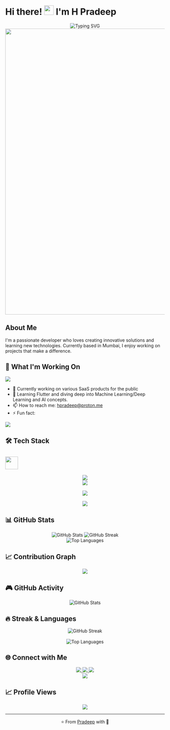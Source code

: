 # Hi there! <img src="https://media.giphy.com/media/hvRJCLFzcasrR4ia7z/giphy.gif" width="30px"/> I'm H Pradeep

<div align="center">
  <img src="https://readme-typing-svg.demolab.com?font=Fira+Code&size=22&duration=4000&pause=1000&color=FF6B6B&center=true&vCenter=true&multiline=true&width=600&height=100&lines=Welcome+to+my+GitHub+Profile!;I'm+a+passionate+developer;Building+amazing+things+with+code" alt="Typing SVG" />
</div>

<div align="center">
  <img src="https://user-images.githubusercontent.com/74038190/212284100-561aa473-3905-4a80-b561-0d28506553ee.gif" width="900">
</div>

## About Me
I'm a passionate developer who loves creating innovative solutions and learning new technologies. Currently based in Mumbai, I enjoy working on projects that make a difference.

## 🚀 What I'm Working On
<img src="https://user-images.githubusercontent.com/73097560/115834477-dbab4500-a447-11eb-908a-139a6edaec5c.gif">

- 🔭 Currently working on various SaaS products for the public
- 🌱 Learning Flutter and diving deep into Machine Learning/Deep Learning and AI concepts.
- 📫 How to reach me: hpradeep@proton.me
- ⚡ Fun fact: 

<img src="https://user-images.githubusercontent.com/73097560/115834477-dbab4500-a447-11eb-908a-139a6edaec5c.gif">

## 🛠️ Tech Stack
## <img src="https://media.giphy.com/media/v1.Y2lkPTc5MGI3NjExMThieTR3Z3gxdXFhZGRrbDh1Z2FjNnZhc25hMXY1Y2hhaWxzZXBucyZlcD12MV9naWZzX3NlYXJjaCZjdD1n/SWoSkN6DxTszqIKEqv/giphy.gif" width="40" /> <Tech Stack />

<div align="center">
  <img src="https://readme-typing-svg.demolab.com?font=Fira+Code&size=24&duration=3000&pause=1000&color=58A6FF&center=true&vCenter=true&width=400&height=60&lines=%3CTech+Stack+%2F%3E" />
</div>

<div align="center">
  <img src="https://skillicons.dev/icons?i=js,ts,python,java,dart,cpp,solidity,mysql" />
  <br><br>
  <img src="https://skillicons.dev/icons?i=react,nextjs,nodejs,express,fastapi,django,flutter" />
  <br><br>
  <img src="https://skillicons.dev/icons?i=firebase,docker,aws,git,vscode,remix,ethereum" />
</div>


## 📊 GitHub Stats
<div align="center">
  <img src="https://github-readme-stats.vercel.app/api?username=pradeepDu&show_icons=true&theme=radical&hide_border=true&count_private=true" alt="GitHub Stats" />
  <img src="https://github-readme-streak-stats.herokuapp.com/?user=pradeepDu&theme=radical&hide_border=true" alt="GitHub Streak" />
</div>

<div align="center">
  <img src="https://github-readme-stats.vercel.app/api/top-langs/?username=pradeepDu&layout=compact&theme=radical&hide_border=true" alt="Top Languages" />
</div>

## 📈 Contribution Graph
<div align="center">
  <!-- Primary option -->
  <img src="https://github-readme-activity-graph.vercel.app/graph?username=pradeepDu&bg_color=0d1117&color=5BCDEC&line=5BCDEC&point=FFFFFF&hide_border=true" />
  
  <!-- Alternative if above doesn't work -->
  <!-- <img src="https://activity-graph.herokuapp.com/graph?username=pradeepDu&theme=react-dark&hide_border=true" /> -->
  
  <!-- Another alternative -->
  <!-- <img src="https://github-readme-activity-graph.cyclic.app/graph?username=pradeepDu&bg_color=0d1117&color=5BCDEC&line=5BCDEC&point=FFFFFF&hide_border=true" /> -->
</div>

## 🎮 GitHub Activity
<div align="center">
  <img src="https://github-readme-stats.vercel.app/api?username=pradeepDu&show_icons=true&theme=radical&hide_border=true&count_private=true&include_all_commits=true" alt="GitHub Stats" />
</div>

## 🔥 Streak & Languages
<div align="center">
  <img src="https://github-readme-streak-stats.herokuapp.com/?user=pradeepDu&theme=radical&hide_border=true" alt="GitHub Streak" />
  <br><br>
  <img src="https://github-readme-stats.vercel.app/api/top-langs/?username=pradeepDu&layout=compact&theme=radical&hide_border=true&langs_count=8" alt="Top Languages" />
</div>


## 🌐 Connect with Me
<div align="center">
  <a href="https://www.linkedin.com/in/hpradeep">
    <img src="https://img.shields.io/badge/-LinkedIn-0077B5?style=for-the-badge&logo=linkedin&logoColor=white&logoWidth=20" />
  </a>
  <a href="https://hpradeep.vercel.app">
    <img src="https://img.shields.io/badge/-Portfolio-000000?style=for-the-badge&logo=portfolio&logoColor=white" />
  </a>
  <a href="mailto:hpradeep@proton.me">
    <img src="https://img.shields.io/badge/-Email-D14836?style=for-the-badge&logo=gmail&logoColor=white" />
  </a>
</div>

<div align="center">
  <img src="https://capsule-render.vercel.app/api?type=waving&color=gradient&height=100&section=footer"/>
</div>

## 📈 Profile Views
<div align="center">
  <img src="https://komarev.com/ghpvc/?username=pradeepDu&color=brightgreen&style=for-the-badge" />
</div>

---
<div align="center">
  ⭐ From <a href="https://github.com/pradeepDu">Pradeep</a> with 💙
</div>

